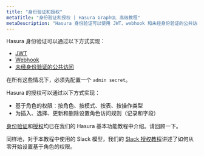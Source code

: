 ```yaml
---
title: "身份验证和授权"
metaTitle: "身份验证和授权 | Hasura GraphQL 高级教程"
metaDescription: "Hasura 身份验证可以使用 JWT、webhook 和未经身份验证的公共访问来实现。Hasura 的授权可使用基于角色的权限来实现。"
---
```


Hasura 身份验证可以通过以下方式实现：

- [JWT](https://hasura.io/docs/latest/graphql/core/auth/authentication/jwt/)
- [Webhook](https://hasura.io/docs/latest/graphql/core/auth/authentication/webhook/)
- [未经身份验证的公共访问](https://hasura.io/docs/latest/graphql/core/auth/authentication/unauthenticated-access/)

在所有这些情况下，必须先配置一个 `admin secret`。

Hasura 的授权可以通过以下方式实现：

- 基于角色的权限：按角色、按模式、按表、按操作类型
- 为插入、选择、更新和删除设置角色访问规则（记录和字段）

[身份验证](https://hasura.io/learn/graphql/hasura/authentication/)和[授权](https://hasura.io/learn/graphql/hasura/authorization/)均已在我们的 Hasura 基本功能教程中介绍。请回顾一下。

同样地，对于本教程中使用的 Slack 模型，我们的 [Slack 授权教程](https://hasura.io/learn/graphql/hasura-auth-slack/introduction/)讲述了如何从零开始设置基于角色的权限。
